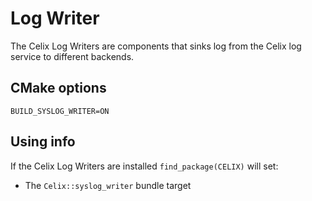 # Log Writer

The Celix Log Writers are components that sinks log from the Celix log service to different backends.

## CMake options
    BUILD_SYSLOG_WRITER=ON

## Using info

If the Celix Log Writers are installed `find_package(CELIX)` will set:
 - The `Celix::syslog_writer` bundle target

